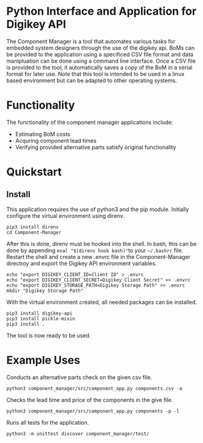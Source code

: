 # Python Interface and Application for Digikey API
The Component Manager is a tool that automates various tasks for embedded system designers through the use of the digikey api. BoMs can be provided to the application using a specificed CSV file format and data manipluation can be done using a command line interface. Once a CSV file is provided to the tool, it automatically saves a copy of the BoM in a serial format for later use. Note that this tool is intended to be used in a linux based environment but can be adapted to other operating systems.

# Functionality
The functionality of the component manager applications include:
  - Estimating BoM costs
  - Acquring component lead times
  - Verifying provided alternative parts satisfy original functionality

# Quickstart
## Install
This application requires the use of python3 and the pip module. Initially configure the virtual environment using direnv.
```
pip3 install direnv
cd Component-Manager
```
After this is done, direnv must be hooked into the shell. In bash, this can be done by appending ```eval "$(direnv hook bash)"```to your ```~/.bashrc``` file. Restart the shell and create a new .envrc file in the Component-Manager directroy and export the Digikey API environment variables.
```
echo "export DIGIKEY_CLIENT_ID=Client ID" > .envrc
echo "export DIGIKEY_CLIENT_SECRET=Digikey Client Secret" >> .envrc
echo "export DIGIKEY_STORAGE_PATH=Digikey Storage Path" >> .envrc
mkdir "Digikey Storage Path"
```
With the virtual environment created, all needed packages can be installed.
```
pip3 install digikey-api
pip3 install pickle-mixin
pip3 install .
```
The tool is now ready to be used.
# Example Uses
Conducts an alternative parts check on the given csv file.
```
python3 component_manager/src/component_app.py components.csv -a
```
Checks the lead time and price of the components in the give file.
```
python3 component_manager/src/component_app.py components -p -l
```
Runs all tests for the application.
```
python3 -m unittest discover component_manager/test/
```
